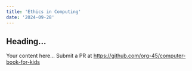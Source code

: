 ```yaml
---
title: 'Ethics in Computing'
date: '2024-09-28'
---
```


## Heading...
Your content here...
Submit a PR at https://github.com/org-45/computer-book-for-kids
